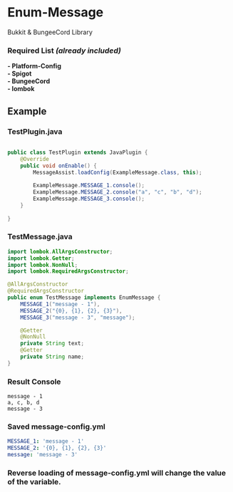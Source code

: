 # Enum-Message

Bukkit & BungeeCord Library


### __Required List__ _(already included)_
__- Platform-Config__\
__- Spigot__\
__- BungeeCord__\
__- lombok__

## Example
### TestPlugin.java
``` Java

public class TestPlugin extends JavaPlugin {
    @Override
    public void onEnable() {
        MessageAssist.loadConfig(ExampleMessage.class, this);
        
        ExampleMessage.MESSAGE_1.console();
        ExampleMessage.MESSAGE_2.console("a", "c", "b", "d");
        ExampleMessage.MESSAGE_3.console();
    }
   
}
```
### TestMessage.java
``` Java
import lombok.AllArgsConstructor;
import lombok.Getter;
import lombok.NonNull;
import lombok.RequiredArgsConstructor;

@AllArgsConstructor
@RequiredArgsConstructor
public enum TestMessage implements EnumMessage {
    MESSAGE_1("message - 1"),
    MESSAGE_2("{0}, {1}, {2}, {3}"),
    MESSAGE_3("message - 3", "message");

    @Getter
    @NonNull
    private String text;
    @Getter
    private String name;
}
```

### Result Console
```text
message - 1
a, c, b, d
message - 3
```

### Saved message-config.yml

``` yaml
MESSAGE_1: 'message - 1'
MESSAGE_2: '{0}, {1}, {2}, {3}'
message: 'message - 3'
```


### Reverse loading of message-config.yml will change the value of the variable.
